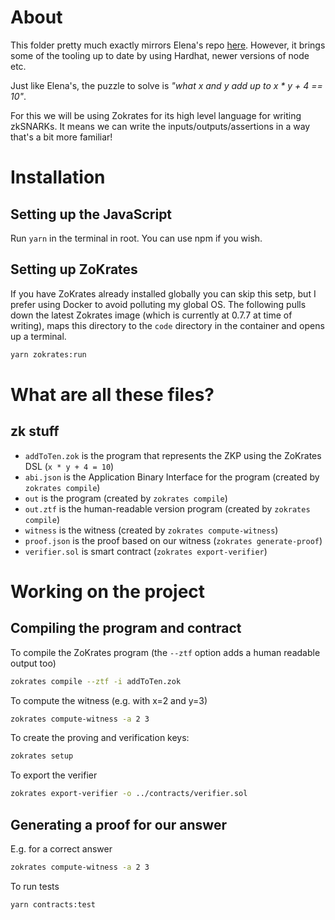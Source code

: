 # About

This folder pretty much exactly mirrors Elena's repo [here](https://github.com/leanthebean/puzzle-hunt). However, it brings some of the tooling up to date by using Hardhat, newer versions of node etc.

Just like Elena's, the puzzle to solve is _"what x and y add up to x * y + 4 == 10"_.

For this we will be using Zokrates for its high level language for writing zkSNARKs. It means we can write the inputs/outputs/assertions in a way that's a bit more familiar!

# Installation

## Setting up the JavaScript

Run `yarn` in the terminal in root. You can use npm if you wish.

## Setting up ZoKrates

If you have ZoKrates already installed globally you can skip this setp, but I prefer using Docker to avoid polluting my global OS. The following pulls down the latest Zokrates image (which is currently at 0.7.7 at time of writing), maps this directory to the `code` directory in the container and opens up a terminal.

```bash
yarn zokrates:run
```

# What are all these files?

## zk stuff

- `addToTen.zok` is the program that represents the ZKP using the ZoKrates DSL (`x * y + 4 = 10`)
- `abi.json` is the Application Binary Interface for the program (created by `zokrates compile`)
- `out` is the program (created by `zokrates compile`)
- `out.ztf` is the human-readable version program (created by `zokrates compile`)
- `witness` is the witness (created by `zokrates compute-witness`)
- `proof.json` is the proof based on our witness (`zokrates generate-proof`)
- `verifier.sol` is smart contract (`zokrates export-verifier`)


# Working on the project

## Compiling the program and contract

To compile the ZoKrates program (the `--ztf` option adds a human readable output too)

```bash
zokrates compile --ztf -i addToTen.zok
```

To compute the witness (e.g. with x=2 and y=3)

```bash
zokrates compute-witness -a 2 3
```

To create the proving and verification keys:

```bash
zokrates setup
```

To export the verifier

```bash
zokrates export-verifier -o ../contracts/verifier.sol 
```

## Generating a proof for our answer

E.g. for a correct answer

```bash
zokrates compute-witness -a 2 3
```


To run tests

```bash
yarn contracts:test
```
